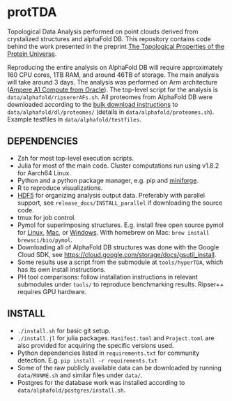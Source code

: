 # protTDA
Topological Data Analysis performed on point clouds derived from crystalized structures and alphaFold DB.
This repository contains code behind the work presented in the preprint
[The Topological Properties of the Protein Universe](https://doi.org/10.1101/2023.09.25.559443).

Reproducing the entire analysis on AlphaFold DB will require approximately 160 CPU cores, 1TB RAM, and around 46TB of storage.
The main analysis will take around 3 days.
The analysis was performed on Arm architecture ([Ampere A1 Compute from Oracle](https://www.oracle.com/au/cloud/compute/arm/)).
The top-level script for the analysis is `data/alphafold/ripsererAFs.sh`.
All proteomes from AlphaFold DB were downloaded according to the
[bulk download instructions](https://github.com/google-deepmind/alphafold/blob/main/afdb/README.md#bulk-download)
to `data/alphafold/dl/proteomes/`
(details in `data/alphafold/proteomes.sh`).
Example testfiles in `data/alphafold/testfiles`.

## DEPENDENCIES
- Zsh for most top-level execution scripts.
- Julia for most of the main code.
  Cluster computations run using v1.8.2 for Aarch64 Linux.
- Python and a python package manager, e.g. pip and [miniforge](https://github.com/conda-forge/miniforge).
- R to reproduce visualizations.
- [HDF5](https://www.hdfgroup.org/downloads/hdf5) for organizing analysis output data.
  Preferably with parallel support, see `release_docs/INSTALL_parallel` if downloading the source code.
- tmux for job control.
- Pymol for superimposing structures. E.g. install free 
  open source pymol for [Linux](https://pymolwiki.org/index.php/Linux_Install), 
  [Mac](https://pymolwiki.org/index.php/MAC_Install), or 
  [Windows](https://pymolwiki.org/index.php/Windows_Install). With homebrew on 
  Mac: `brew install brewsci/bio/pymol`.
- Downloading all of AlphaFold DB structures was done with the Google Cloud SDK, see 
  <https://cloud.google.com/storage/docs/gsutil_install>.
- Some results use a script from the submodule at `tools/hyperTDA`, which has its own install instructions.
- PH tool comparisons: follow installation instructions in relevant submodules under `tools/` to reproduce benchmarking results.
  Ripser++ requires GPU hardware.

## INSTALL
- `./install.sh` for basic git setup.
- `./install.jl` for julia packages.
  `Manifest.toml` and `Project.toml` are also provided for acquiring the specific versions used.
- Python dependencies listed in `requirements.txt` for community detection.
  E.g. `pip install -r requirements.txt`
- Some of the raw publicly available data can be downloaded by running `data/RUNME.sh` and similar files under `data/`.
- Postgres for the database work was installed according to `data/alphafold/postgres/install.sh`.

